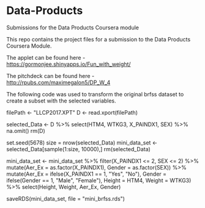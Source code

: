 # Data-Products
Submissions for the Data Products Coursera module


This repo contains the project files for a submission to the Data Products Coursera Module.

The applet can be found here - https://gormonjee.shinyapps.io/Fun_with_weight/

The pitchdeck can be found here - http://rpubs.com/maximegalon5/DP_W_4

The following code was used to transform the original brfss dataset to create a subset with the selected variables.

filePath <- "LLCP2017.XPT"
D <- read.xport(filePath)

selected_Data <- D %>% select(HTM4, WTKG3, X_PAINDX1, SEX) %>% 
  na.omit()
rm(D)

set.seed(5678)
size = nrow(selected_Data)
mini_data_set <- selected_Data[sample(1:size, 10000),]
rm(selected_Data)


mini_data_set <- mini_data_set %>% filter(X_PAINDX1 <= 2, SEX <= 2) %>% 
  mutate(Aer_Ex = as.factor(X_PAINDX1), Gender = as.factor(SEX)) %>% 
  mutate(Aer_Ex = ifelse(X_PAINDX1 == 1, "Yes", "No"),
         Gender = ifelse(Gender == 1, "Male", "Female"),
         Height = HTM4,
         Weight = WTKG3) %>%
  select(Height, Weight, Aer_Ex, Gender)

saveRDS(mini_data_set, file = "mini_brfss.rds")

